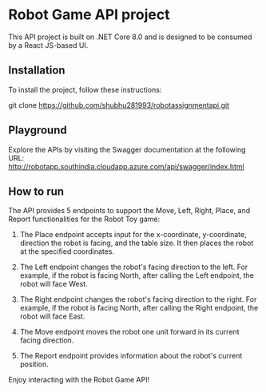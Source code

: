 # Robot Game API project

This API project is built on .NET Core 8.0 and is designed to be consumed by a React JS-based UI.

## Installation

To install the project, follow these instructions:

git clone https://github.com/shubhu281993/robotassignmentapi.git

## Playground

Explore the APIs by visiting the Swagger documentation at the following URL:
http://robotapp.southindia.cloudapp.azure.com/api/swagger/index.html

## How to run

The API provides 5 endpoints to support the Move, Left, Right, Place, and Report functionalities for the Robot Toy game:

1) The Place endpoint accepts input for the x-coordinate, y-coordinate, direction the robot is facing, and the table size. It then places the robot at the specified coordinates.

2) The Left endpoint changes the robot's facing direction to the left. For example, if the robot is facing North, after calling the Left endpoint, the robot will face West.

3) The Right endpoint changes the robot's facing direction to the right. For example, if the robot is facing North, after calling the Right endpoint, the robot will face East.

4) The Move endpoint moves the robot one unit forward in its current facing direction.

5) The Report endpoint provides information about the robot's current position.

Enjoy interacting with the Robot Game API!
